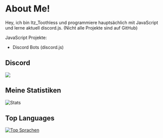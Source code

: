 # About Me!

Hey, ich bin Itz_Toothless und programmiere hauptsächlich mit JavaScript und lerne aktuell discord.js.
(Nicht alle Projekte sind auf GitHub)

JavaScript Projekte:
- Discord Bots (discord.js)

## Discord

![](https://discord.c99.nl/widget/theme-3/705557092802625576.png)

## Meine Statistiken
![Stats](https://github-readme-stats.vercel.app/api?username=Itz-Toothless&count_private=true&show_icons=true&theme=radical)

## Top Languages  
[![Top Sprachen](https://github-readme-stats.vercel.app/api/top-langs/?username=Itz-Toothless)](https://github.com/Itz-Toothless/github-readme-stats)

